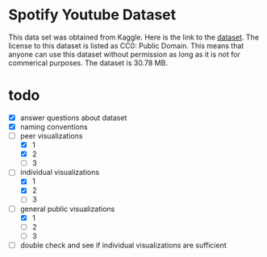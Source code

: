 # Spotify Youtube Dataset  

This data set was obtained from Kaggle. Here is the link to the [dataset](https://www.kaggle.com/datasets/salvatorerastelli/spotify-and-youtube). The license to this dataset is listed as CC0: Public Domain. This means that anyone can use this dataset without permission as long as it is not for commerical purposes. The dataset is 30.78 MB.

# todo 
- [X] answer questions about dataset
- [X] naming conventions
- [ ] peer visualizations
  - [X] 1
  - [X] 2
  - [ ] 3
- [ ] individual visualizations
  - [X] 1
  - [X] 2
  - [ ] 3
- [ ] general public visualizations
  - [X] 1
  - [ ] 2
  - [ ] 3
- [ ] double check and see if individual visualizations are sufficient 
